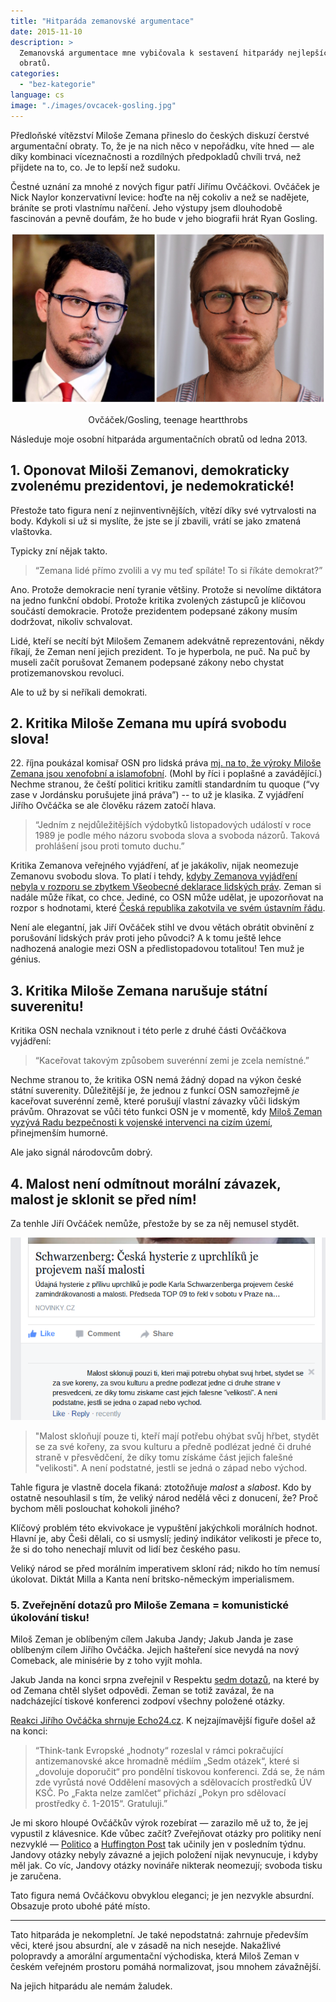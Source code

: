 ```yaml
---
title: "Hitparáda zemanovské argumentace"
date: 2015-11-10
description: >
  Zemanovská argumentace mne vybičovala k sestavení hitparády nejlepších
  obratů.
categories:
  - "bez-kategorie"
language: cs
image: "./images/ovcacek-gosling.jpg"
---
```


Předloňské vítězství Miloše Zemana přineslo do českých diskuzí čerstvé argumentační obraty. To, že je na nich něco v nepořádku, víte hned — ale díky kombinaci víceznačnosti a rozdílných předpokladů chvíli trvá, než přijdete na to, co. Je to lepší než sudoku.

Čestné uznání za mnohé z nových figur patří Jiřímu Ovčáčkovi. Ovčáček je Nick Naylor konzervativní levice: hoďte na něj cokoliv a než se nadějete, bráníte se proti vlastnímu nařčení. Jeho výstupy jsem dlouhodobě fascinován a pevně doufám, že ho bude v jeho biografii hrát Ryan Gosling.

![Ovčáček/Gosling, teenage heartthrobs](./images/ovcacek-gosling.jpg)

<p style="text-align: center;"> Ovčáček/Gosling, teenage heartthrobs</p>

Následuje moje osobní hitparáda argumentačních obratů od ledna 2013.

## 1\. Oponovat Miloši Zemanovi, demokraticky zvolenému prezidentovi, je nedemokratické!

Přestože tato figura není z nejinventivnějších, vítězí díky své vytrvalosti na body. Kdykoli si už si myslíte, že jste se jí zbavili, vrátí se jako zmatená vlaštovka.

Typicky zní nějak takto.

> “Zemana lidé přímo zvolili a vy mu teď spíláte! To si říkáte demokrat?”

Ano. Protože demokracie není tyranie většiny. Protože si nevolíme diktátora na jedno funkční období. Protože kritika zvolených zástupců je klíčovou součástí demokracie. Protože prezidentem podepsané zákony musím dodržovat, nikoliv schvalovat.

Lidé, kteří se necítí být Milošem Zemanem adekvátně reprezentováni, někdy říkají, že Zeman není jejich prezident. To je hyperbola, ne puč. Na puč by museli začít porušovat Zemanem podepsané zákony nebo chystat protizemanovskou revoluci.

Ale to už by si neříkali demokrati.

## 2\. Kritika Miloše Zemana mu upírá svobodu slova!

22\. října poukázal komisař OSN pro lidská práva [mj. na to, že výroky Miloše Zemana jsou xenofobní a islamofobní](http://www.un.org/apps/news/story.asp?NewsID=52337). (Mohl by říci i poplašné a zavádějící.) Nechme stranou, že čeští politici kritiku zamítli standardním tu quoque (“vy zase v Jordánsku porušujete jiná práva”) -- to už je klasika. Z vyjádření Jiřího Ovčáčka se ale člověku rázem zatočí hlava.

> “Jedním z nejdůležitějších výdobytků listopadových událostí v roce 1989 je podle mého názoru svoboda slova a svoboda názorů. Taková prohlášení jsou proti tomuto duchu.”

Kritika Zemanova veřejného vyjádření, ať je jakákoliv, nijak neomezuje Zemanovu svobodu slova. To platí i tehdy, [kdyby Zemanova vyjádření nebyla v rozporu se zbytkem Všeobecné deklarace lidských práv](http://nazory.aktualne.cz/komentare/cesko-smrdi-od-zemana-osn-nas-tvrde-kritizuje-za-xenofobii-a/r~06c5df52796511e58f1e002590604f2e/). Zeman si nadále může říkat, co chce. Jediné, co OSN může udělat, je upozorňovat na rozpor s hodnotami, které [Česká republika zakotvila ve svém ústavním řádu](https://cs.wikipedia.org/wiki/Listina_z%C3%A1kladn%C3%ADch_pr%C3%A1v_a_svobod).

Není ale elegantní, jak Jiří Ovčáček stihl ve dvou větách obrátit obvinění z porušování lidských práv proti jeho původci? A k tomu ještě lehce nadhozená analogie mezi OSN a předlistopadovou totalitou! Ten muž je génius.

## 3\. Kritika Miloše Zemana narušuje státní suverenitu!

Kritika OSN nechala vzniknout i této perle z druhé části Ovčáčkova vyjádření:

> “Kaceřovat takovým způsobem suverénní zemi je zcela nemístné.”

Nechme stranou to, že kritika OSN nemá žádný dopad na výkon české státní suverenity. Důležitější je, že jednou z funkcí OSN samozřejmě _je_ kaceřovat suverénní země, které porušují vlastní závazky vůči lidským právům. Ohrazovat se vůči této funkci OSN je v momentě, kdy [Miloš Zeman vyzývá Radu bezpečnosti k vojenské intervenci na cizím území](http://zahranicni.eurozpravy.cz/amerika/132838-zeman-proti-terorismu-navrhuji-akci-pod-zastitou-rady-bezpecnosti-osn/), přinejmenším humorné.

Ale jako signál národovcům dobrý.

## 4\. Malost není odmítnout morální závazek, malost je sklonit se před ním!

Za tenhle Jiří Ovčáček nemůže, přestože by se za něj nemusel stydět.

![Česká malost](images/malost_edit.png)

> "Malost skloňují pouze ti, kteří mají potřebu ohýbat svůj hřbet, stydět se za své kořeny, za svou kulturu a předně podlézat jedné či druhé straně v přesvědčení, že díky tomu získáme část jejich falešné "velikosti". A není podstatné, jestli se jedná o západ nebo východ.

Tahle figura je vlastně docela fikaná: ztotožňuje _malost_ a _slabost_. Kdo by ostatně nesouhlasil s tím, že veliký národ nedělá věci z donucení, že? Proč bychom měli poslouchat kohokoli jiného?

Klíčový problém této ekvivokace je vypuštění jakýchkoli morálních hodnot. Hlavní je, aby Češi dělali, co si usmyslí; jediný indikátor velikosti je přece to, že si do toho nenechají mluvit od lidí bez českého pasu.

Veliký národ se před morálním imperativem skloní rád; nikdo ho tím nemusí úkolovat. Diktát Milla a Kanta není britsko-německým imperialismem.

### 5\. Zveřejnění dotazů pro Miloše Zemana = komunistické úkolování tisku!

Miloš Zeman je oblíbeným cílem Jakuba Jandy; Jakub Janda je zase oblíbeným cílem Jiřího Ovčáčka. Jejich hašteření sice nevydá na nový Comeback, ale minisérie by z toho vyjít mohla.

Jakub Janda na konci srpna zveřejnil v Respektu [sedm dotazů](http://www.respekt.cz/externi-hlasy/kdy-milos-zeman-odvola-nepravdu-z-cinske-televize), na které by od Zemana chtěl slyšet odpovědi. Zeman se totiž zavázal, že na nadcházející tiskové konferenci zodpoví všechny položené otázky.

[Reakci Jiřího Ovčáčka shrnuje Echo24.cz](http://echo24.cz/a/izqKX/ovcacek-napadl-iniciativu-jako-oddeleni-ksc-odmita-otazky-na-zemana). K nejzajímavější figuře došel až na konci:

> “Think-tank Evropské „hodnoty“ rozeslal v rámci pokračující antizemanovské akce hromadně médiím „Sedm otázek“, které si „dovoluje doporučit“ pro pondělní tiskovou konferenci. Zdá se, že nám zde vyrůstá nové Oddělení masových a sdělovacích prostředků ÚV KSČ. Po „Fakta nelze zamlčet“ přichází „Pokyn pro sdělovací prostředky č. 1-2015“. Gratuluji.”

Je mi skoro hloupé Ovčáčkův výrok rozebírat — zarazilo mě už to, že jej vypustil z klávesnice. Kde vůbec začít? Zveřejňovat otázky pro politiky není nezvyklé — [Politico](http://www.politico.com/magazine/story/2015/10/the-almost-inevitable-first-year-crisis-213294) a [Huffington Post](http://www.huffingtonpost.com/christopher-lamb/ask-these-questions-to-th_b_8392724.html) tak učinily jen v posledním týdnu. Jandovy otázky nebyly závazné a jejich položení nijak nevynucuje, i kdyby měl jak. Co víc, Jandovy otázky novináře nikterak neomezují; svoboda tisku je zaručena.

Tato figura nemá Ovčáčkovu obvyklou eleganci; je jen nezvykle absurdní. Obsazuje proto ubohé páté místo.

---

Tato hitparáda je nekompletní. Je také nepodstatná: zahrnuje především věci, které jsou absurdní, ale v zásadě na nich nesejde. Nakažlivé polopravdy a amorální argumentační východiska, která Miloš Zeman v českém veřejném prostoru pomáhá normalizovat, jsou mnohem závažnější.

Na jejich hitparádu ale nemám žaludek.
